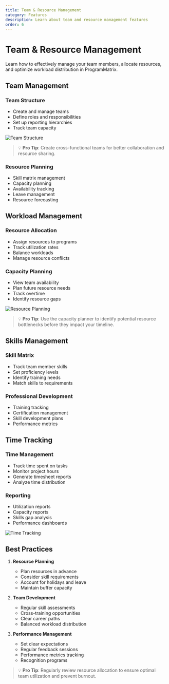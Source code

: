 ```yaml
---
title: Team & Resource Management
category: Features
description: Learn about team and resource management features
order: 6
---
```


# Team & Resource Management

Learn how to effectively manage your team members, allocate resources, and optimize workload distribution in ProgramMatrix.

## Team Management

### Team Structure
- Create and manage teams
- Define roles and responsibilities
- Set up reporting hierarchies
- Track team capacity

![Team Structure](/screenshots/team-structure.png)

> 💡 **Pro Tip**: Create cross-functional teams for better collaboration and resource sharing.

### Resource Planning
- Skill matrix management
- Capacity planning
- Availability tracking
- Leave management
- Resource forecasting

## Workload Management

### Resource Allocation
- Assign resources to programs
- Track utilization rates
- Balance workloads
- Manage resource conflicts

### Capacity Planning
- View team availability
- Plan future resource needs
- Track overtime
- Identify resource gaps

![Resource Planning](/screenshots/resource-planning.png)

> 💡 **Pro Tip**: Use the capacity planner to identify potential resource bottlenecks before they impact your timeline.

## Skills Management

### Skill Matrix
- Track team member skills
- Set proficiency levels
- Identify training needs
- Match skills to requirements

### Professional Development
- Training tracking
- Certification management
- Skill development plans
- Performance metrics

## Time Tracking

### Time Management
- Track time spent on tasks
- Monitor project hours
- Generate timesheet reports
- Analyze time distribution

### Reporting
- Utilization reports
- Capacity reports
- Skills gap analysis
- Performance dashboards

![Time Tracking](/screenshots/time-tracking.png)

## Best Practices

1. **Resource Planning**
   - Plan resources in advance
   - Consider skill requirements
   - Account for holidays and leave
   - Maintain buffer capacity

2. **Team Development**
   - Regular skill assessments
   - Cross-training opportunities
   - Clear career paths
   - Balanced workload distribution

3. **Performance Management**
   - Set clear expectations
   - Regular feedback sessions
   - Performance metrics tracking
   - Recognition programs

> 💡 **Pro Tip**: Regularly review resource allocation to ensure optimal team utilization and prevent burnout. 